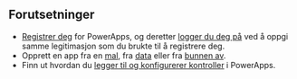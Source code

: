 ## <a name="prerequisites"></a>Forutsetninger
* [Registrer deg](../maker/signup-for-powerapps.md) for PowerApps, og deretter [logger du deg på](https://web.powerapps.com?utm_source=padocs&utm_medium=linkinadoc&utm_campaign=referralsfromdoc) ved å oppgi samme legitimasjon som du brukte til å registrere deg.
* Opprett en app fra en [mal](../maker/canvas-apps/get-started-test-drive.md), fra [data](../maker/canvas-apps/get-started-create-from-data.md) eller fra [bunnen av](../maker/canvas-apps/get-started-create-from-blank.md).
* Finn ut hvordan du [legger til og konfigurerer kontroller](../maker/canvas-apps/add-configure-controls.md) i PowerApps.
